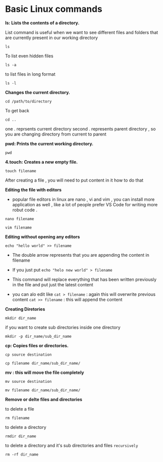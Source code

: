  # Basic Linux commands 

**ls: Lists the contents of a directory.**

List command is useful when we want to see different files and folders that are currently present in our working directory

```
ls
```

To list even hidden files

```
ls -a
```

to list files in long format 

```
ls -l
```

**Changes the current directory.**



```
cd /path/to/directory
```

To get back 

```
cd ..
```

one . reprsents current directory
second . represents parent directory , so you are changing directory from current to parent

**pwd: Prints the current working directory.**

```
pwd
```

**4.touch: Creates a new empty file.**

```
touch filename
```

After creating a file , you will need to put content in it how to do that

**Editing the file with editors**

- popular file editors in linux are nano , vi and vim , you can install more application as well , like a lot of people prefer VS Code for writing more robut code . 

```
nano filename
```

```
vim filename
```

**Editing without opening any editors**

`echo "hello world" >> filename `

- The double arrow represents that you are appending the content in filename 
- If you just put 
`echo "helo new world" > filename`

- This command will replace everything that has been written previously in the file and put just the latest content

- you can alo edit like
  `cat > filename` : again this will overwrite previous content
  `cat >> filename` : this will append the content


  
**Creating Diretories**

```
mkdir dir_name
```

if you want to create sub directories inside one directory

```
mkdir -p dir_name/sub_dir_name
```

**cp: Copies files or directories.**

`cp source destination`

```
cp filename dir_name/sub_dir_name/
```

**mv : this will move the file completely**

`mv source destination`

```
mv filename dir_name/sub_dir_name/
```

**Remove or delte files and directories**

to delete a file

```
rm filename
```

to delete a directory

```
rmdir dir_name
```

to delete a directory and it's sub directories and files `recursively`

```
rm -rf dir_name
```


